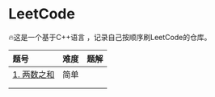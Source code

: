 # LeetCode

🔥这是一个基于C++语言 ，记录自己按顺序刷LeetCode的仓库。

| 题号                                                     | 难度 | 题解 |
| :------------------------------------------------------- | ---- | :--- |
| [1. 两数之和](https://leetcode-cn.com/problems/two-sum/) | 简单 |      |
|                                                          |      |      |
|                                                          |      |      |

